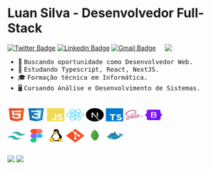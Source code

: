 # Luan Silva - Desenvolvedor Full-Stack

<img style="" align="right" width="30%" src="https://media.giphy.com/media/m2Q7FEc0bEr4I/giphy.gif">

[![Twitter Badge](https://img.shields.io/badge/-@luzeraSL-6633cc?style=flat-square&labelColor=6633cc&logo=twitter&logoColor=white&link=https://twitter.com/luzeraSL)](https://twitter.com/luzeraSL) 
[![Linkedin Badge](https://img.shields.io/badge/-Luan%20Silva-6633cc?style=flat-square&logo=Linkedin&logoColor=white&link=https://www.linkedin.com/in/luansilvae/)](https://www.linkedin.com/in/luansilvae/) 
[![Gmail Badge](https://img.shields.io/badge/-luansilvae27@gmail.com-6633cc?style=flat-square&logo=Gmail&logoColor=white&link=mailto:launsilvae27@gmail.com)](mailto:luansilvae27@gmail.com)

- 💼 <samp>Buscando oportunidade como Desenvolvedor Web.
- 📝 <samp>Estudando Typescript, React, NextJS.
- 🎓 <samp>Formação técnica em Informática.
- 🖥 <samp>Cursando Análise e Desenvolvimento de Sistemas.
 
<div>
  </br>
  <img align="center" alt="Luan-HTML" height="30" width="40" src="https://raw.githubusercontent.com/devicons/devicon/master/icons/html5/html5-original.svg">
  <img align="center" alt="Luan-CSS" height="30" width="40" src="https://raw.githubusercontent.com/devicons/devicon/master/icons/css3/css3-original.svg">
  <img align="center" alt="Luan-Js" height="30" width="40" src="https://raw.githubusercontent.com/devicons/devicon/master/icons/javascript/javascript-plain.svg">
  <img align="center" alt="Luan-React" height="30" width="40" src="https://raw.githubusercontent.com/devicons/devicon/master/icons/react/react-original.svg">
  <img align="center" alt="Luan-NextJS" height="30" width="40" src="https://raw.githubusercontent.com/devicons/devicon/master/icons/nextjs/nextjs-original.svg">
  <img align="center" alt="Luan-Ts" height="30" width="40" src="https://raw.githubusercontent.com/devicons/devicon/master/icons/typescript/typescript-plain.svg">
  <img align="center" alt="Luan-Sass" height="30" width="40" src="https://raw.githubusercontent.com/devicons/devicon/master/icons/sass/sass-original.svg">
  <img align="center" alt="Luan-Bootstrap" height="30" width="40" src="https://raw.githubusercontent.com/devicons/devicon/master/icons/bootstrap/bootstrap-original.svg">
 </br></br>
  <img align="center" alt="Luan-Tailwind" height="30" width="40" src="https://github.com/devicons/devicon/blob/master/icons/tailwindcss/tailwindcss-plain.svg">
  <img align="center" alt="Luan-Figma" height="30" width="40" src="https://github.com/devicons/devicon/blob/master/icons/figma/figma-original.svg">
  <img align="center" alt="Luan-Linux" height="30" width="40" src="https://github.com/devicons/devicon/blob/master/icons/linux/linux-original.svg">
  <img align="center" alt="Luan-Git" height="30" width="40" src="https://github.com/devicons/devicon/blob/master/icons/git/git-original.svg">
  <img align="center" alt="Luan-Mongo" height="30" width="40" src="https://raw.githubusercontent.com/devicons/devicon/master/icons/mongodb/mongodb-original.svg">
  <img align="center" alt="Luan-Docker" height="30" width="40" src="https://github.com/devicons/devicon/blob/master/icons/docker/docker-original.svg">
</div>

##
  
<div>
  <img  width="250px"  align="top" src="https://github-readme-stats-gamma-beige.vercel.app/api/top-langs/?username=luansilvae&theme=omni" />
  <img  width="550px"  align="top" src="https://github-readme-stats.vercel.app/api?username=luansilvae&show_icons=true&count_private=true&theme=omni" />
</div>
  
  
  

